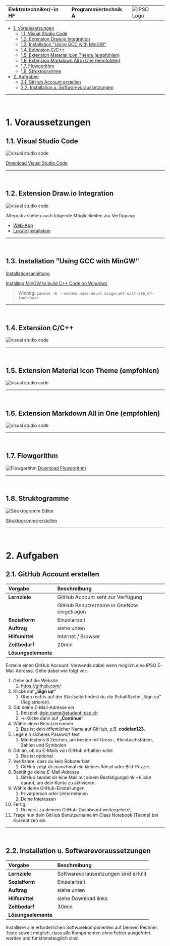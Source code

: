 |                             |                          |                                        |
| --------------------------- | ------------------------ | -------------------------------------- |
| **Elektrotechniker/-in HF** | **Programmiertechnik A** | ![IPSO Logo](./x_gitres/ipso_logo.png) |

- [1. Voraussetzungen](#1-voraussetzungen)
  - [1.1. Visual Studio Code](#11-visual-studio-code)
  - [1.2. Extension Draw.io Integration](#12-extension-drawio-integration)
  - [1.3. Installation "Using GCC with MinGW"](#13-installation-using-gcc-with-mingw)
  - [1.4. Extension C/C++](#14-extension-cc)
  - [1.5. Extension Material Icon Theme (empfohlen)](#15-extension-material-icon-theme-empfohlen)
  - [1.6. Extension Markdown All in One (empfohlen)](#16-extension-markdown-all-in-one-empfohlen)
  - [1.7. Flowgorithm](#17-flowgorithm)
  - [1.8. Struktogramme](#18-struktogramme)
- [2. Aufgaben](#2-aufgaben)
  - [2.1. GitHub Account erstellen](#21-github-account-erstellen)
  - [2.2. Installation u. Softwarevoraussetzungen](#22-installation-u-softwarevoraussetzungen)

---

 </br>

# 1. Voraussetzungen

## 1.1. Visual Studio Code

![visual studio code](./x_gitres/visual-studio-code.png)

[Download Visual Studio Code](https://code.visualstudio.com/)

---

</br>

## 1.2. Extension Draw.io Integration

![visual studio code](./x_gitres/visual-studio-code-extension-drawio.png)

Alternativ stehen auch folgende Möglichkeiten zur Verfügung:

- [Web-App](https://app.diagrams.net/)
- [Lokale Installation](https://www.drawio.com/)

---

</br>

## 1.3. Installation "Using GCC with MinGW"

[Installationsanleitung](https://code.visualstudio.com/docs/cpp/config-mingw#_prerequisites)

[Installing MinGW to build C++ Code on Windows](https://www.youtube.com/watch?v=oC69vlWofJQ)

> Wichtig: `pacman -S --needed base-devel mingw-w64-ucrt-x86_64-toolchain`

---

</br>

## 1.4. Extension C/C++

![visual studio code](./x_gitres/visual-studio-code-extension-c.png)

---

</br>

## 1.5. Extension Material Icon Theme (empfohlen)

![visual studio code](./x_gitres/visual-studio-code-extension-material.png)

---

</br>

## 1.6. Extension Markdown All in One (empfohlen)

![visual studio code](./x_gitres/visual-studio-code-extension-markdown.png)

---

</br>

## 1.7. Flowgorithm

![Flowgorithm](./x_gitres/flowgorithm.png)
[Download Flowgorithm](http://www.flowgorithm.org/download/index.html)

---

</br>

## 1.8. Struktogramme

![Struktogramm Editor](./x_gitres/struktogramm-editor.png)

[Struktogramme erstellen](https://dditools.inf.tu-dresden.de/ovk/Informatik/Programmierung/Grundlagen/Struktogramme.html)

---

</br>

# 2. Aufgaben

## 2.1. GitHub Account erstellen

| **Vorgabe**         | **Beschreibung**                           |
| :------------------ | :----------------------------------------- |
| **Lernziele**       | GitHub Account seht zur Verfügung          |
|                     | GitHub Benutzername in OneNote eingetragen |
| **Sozialform**      | Einzelarbeit                               |
| **Auftrag**         | siehe unten                                |
| **Hilfsmittel**     | Internet / Browser                         |
| **Zeitbedarf**      | 20min                                      |
| **Lösungselemente** |                                            |

Erstelle einen GitHub Account. Verwende dabei wenn möglich eine IPSO E-Mail Adresse.
Gehe dabei wie folgt vor:

1. Gehe auf die Website
   1. <https://github.com/>
2. Klicke auf **„Sign up“**
   1. Oben rechts auf der Startseite findest du die Schaltfläche „Sign up“ (Registrieren).
3. Gib deine E-Mail-Adresse ein
   1. Beispiel: <dein.name@student.ipso.ch>
   2. → Klicke dann auf **„Continue“**
4. Wähle einen Benutzernamen
   1. Das ist dein öffentlicher Name auf GitHub, z.B. **codefan123**.
5. Lege ein sicheres Passwort fest
   1. Mindestens 8 Zeichen, am besten mit Gross-, Kleinbuchstaben, Zahlen und Symbolen.
6. Gib an, ob du E-Mails von GitHub erhalten willst
   1. Das ist optional.
7. Verifiziere, dass du kein Roboter bist
   1. GitHub zeigt dir manchmal ein kleines Rätsel oder Bild-Puzzle.
8. Bestätige deine E-Mail-Adresse
   1. GitHub sendet dir eine Mail mit einem Bestätigungslink – klicke darauf, um dein Konto zu aktivieren.
9. Wähle deine GitHub-Einstellungen
   1. Privatperson oder Unternehmen
   2. Deine Interessen
10. Fertig!
    1. Du wirst zu deinem GitHub-Dashboard weitergeleitet.
11. Trage nun dein GitHub Benutzername im Class Notebook (Teams) bei Kursnotizen ein.

---

</br>

## 2.2. Installation u. Softwarevoraussetzungen

| **Vorgabe**         | **Beschreibung**                     |
| :------------------ | :----------------------------------- |
| **Lernziele**       | Softwarevoraussetzungen sind erfüllt |
| **Sozialform**      | Einzelarbeit                         |
| **Auftrag**         | siehe unten                          |
| **Hilfsmittel**     | siehe Download links                 |
| **Zeitbedarf**      | 30min                                |
| **Lösungselemente** |                                      |

Installiere alle erforderlichen Softwarekomponenten auf Deinem Rechner.
Teste soweit möglich, dass alle Komponenten ohne Fehler ausgeführt werden und funktionstauglich sind.

